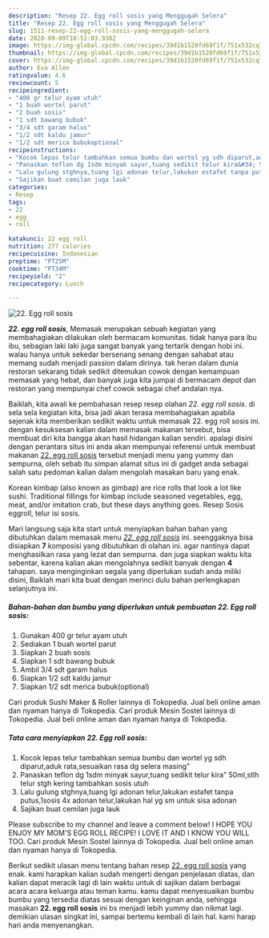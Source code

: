 ```yaml
---
description: "Resep 22. Egg roll sosis yang Menggugah Selera"
title: "Resep 22. Egg roll sosis yang Menggugah Selera"
slug: 1511-resep-22-egg-roll-sosis-yang-menggugah-selera
date: 2020-09-09T10:51:03.938Z
image: https://img-global.cpcdn.com/recipes/39d1b1520fd69f1f/751x532cq70/22-egg-roll-sosis-foto-resep-utama.jpg
thumbnail: https://img-global.cpcdn.com/recipes/39d1b1520fd69f1f/751x532cq70/22-egg-roll-sosis-foto-resep-utama.jpg
cover: https://img-global.cpcdn.com/recipes/39d1b1520fd69f1f/751x532cq70/22-egg-roll-sosis-foto-resep-utama.jpg
author: Eva Allen
ratingvalue: 4.6
reviewcount: 5
recipeingredient:
- "400 gr telur ayam utuh"
- "1 buah wortel parut"
- "2 buah sosis"
- "1 sdt bawang bubuk"
- "3/4 sdt garam halus"
- "1/2 sdt kaldu jamur"
- "1/2 sdt merica bubukoptional"
recipeinstructions:
- "Kocok lepas telur tambahkan semua bumbu dan wortel yg sdh diparut,aduk rata,sesuaikan rasa dg selera masing&#34;"
- "Panaskan teflon dg 1sdm minyak sayur,tuang sedikit telur kira&#34; 50ml,stlh telur stgh kering tambahkan sosis utuh"
- "Lalu gulung stghnya,tuang lgi adonan telur,lakukan estafet tanpa putus,1sosis 4x adonan telur,lakukan hal yg sm untuk sisa adonan"
- "Sajikan buat cemilan juga lauk"
categories:
- Resep
tags:
- 22
- egg
- roll

katakunci: 22 egg roll 
nutrition: 277 calories
recipecuisine: Indonesian
preptime: "PT25M"
cooktime: "PT34M"
recipeyield: "2"
recipecategory: Lunch

---
```



![22. Egg roll sosis](https://img-global.cpcdn.com/recipes/39d1b1520fd69f1f/751x532cq70/22-egg-roll-sosis-foto-resep-utama.jpg)

<b><i>22. egg roll sosis</i></b>, Memasak merupakan sebuah kegiatan yang membahagiakan dilakukan oleh bermacam komunitas. tidak hanya para ibu ibu, sebagian laki laki juga sangat banyak yang tertarik dengan hobi ini. walau hanya untuk sekedar bersenang senang dengan sahabat atau memang sudah menjadi passion dalam dirinya. tak heran dalam dunia restoran sekarang tidak sedikit ditemukan cowok dengan kemampuan memasak yang hebat, dan banyak juga kita jumpai di bermacam depot dan restoran yang mempunyai chef cowok sebagai chef andalan nya.

Baiklah, kita awali ke pembahasan resep resep olahan <i>22. egg roll sosis</i>. di sela sela kegiatan kita, bisa jadi akan terasa membahagiakan apabila sejenak kita memberikan sedikit waktu untuk memasak 22. egg roll sosis ini. dengan kesuksesan kalian dalam memasak makanan tersebut, bisa membuat diri kita bangga akan hasil hidangan kalian sendiri. apalagi disini dengan perantara situs ini anda akan mempunyai referensi untuk membuat makanan <u>22. egg roll sosis</u> tersebut menjadi menu yang yummy dan sempurna, oleh sebab itu simpan alamat situs ini di gadget anda sebagai salah satu pedoman kalian dalam mengolah masakan baru yang enak.

Korean kimbap (also known as gimbap) are rice rolls that look a lot like sushi. Traditional fillings for kimbap include seasoned vegetables, egg, meat, and/or imitation crab, but these days anything goes. Resep Sosis eggroll, telur isi sosis.


Mari langsung saja kita start untuk menyiapkan bahan bahan yang dibutuhkan dalam memasak menu <u><i>22. egg roll sosis</i></u> ini. seenggaknya bisa disiapkan <b>7</b> komposisi yang dibutuhkan di olahan ini. agar nantinya dapat menghasilkan rasa yang lezat dan sempurna. dan juga siapkan waktu kita sebentar, karena kalian akan mengolahnya sedikit banyak dengan <b>4</b> tahapan. saya menginginkan segala yang diperlukan sudah anda miliki disini, Baiklah mari kita buat dengan merinci dulu bahan perlengkapan selanjutnya ini.

<!--inarticleads1-->

##### Bahan-bahan dan bumbu yang diperlukan untuk pembuatan 22. Egg roll sosis:

1. Gunakan 400 gr telur ayam utuh
1. Sediakan 1 buah wortel parut
1. Siapkan 2 buah sosis
1. Siapkan 1 sdt bawang bubuk
1. Ambil 3/4 sdt garam halus
1. Siapkan 1/2 sdt kaldu jamur
1. Siapkan 1/2 sdt merica bubuk(optional)


Cari produk Sushi Maker &amp; Roller lainnya di Tokopedia. Jual beli online aman dan nyaman hanya di Tokopedia. Cari produk Mesin Sostel lainnya di Tokopedia. Jual beli online aman dan nyaman hanya di Tokopedia. 

<!--inarticleads2-->

##### Tata cara menyiapkan 22. Egg roll sosis:

1. Kocok lepas telur tambahkan semua bumbu dan wortel yg sdh diparut,aduk rata,sesuaikan rasa dg selera masing&#34;
1. Panaskan teflon dg 1sdm minyak sayur,tuang sedikit telur kira&#34; 50ml,stlh telur stgh kering tambahkan sosis utuh
1. Lalu gulung stghnya,tuang lgi adonan telur,lakukan estafet tanpa putus,1sosis 4x adonan telur,lakukan hal yg sm untuk sisa adonan
1. Sajikan buat cemilan juga lauk


Please subscribe to my channel and leave a comment below! I HOPE YOU ENJOY MY MOM&#39;S EGG ROLL RECIPE! I LOVE IT AND I KNOW YOU WILL TOO. Cari produk Mesin Sostel lainnya di Tokopedia. Jual beli online aman dan nyaman hanya di Tokopedia. 

Berikut sedikit ulasan menu tentang bahan resep <u>22. egg roll sosis</u> yang enak. kami harapkan kalian sudah mengerti dengan penjelasan diatas, dan kalian dapat meracik lagi di lain waktu untuk di sajikan dalam berbagai acara acara keluarga atau teman kamu. kamu dapat menyesuaikan bumbu bumbu yang tersedia diatas sesuai dengan keinginan anda, sehingga masakan <b>22. egg roll sosis</b> ini bs menjadi lebih yummy dan nikmat lagi. demikian ulasan singkat ini, sampai bertemu kembali di lain hal. kami harap hari anda menyenangkan.
